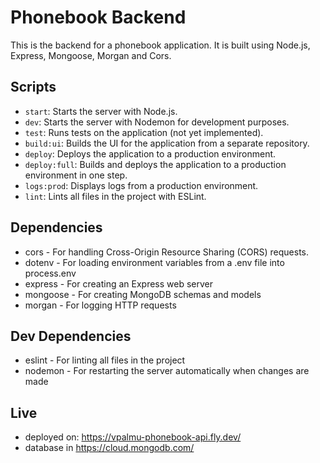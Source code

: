 # Phonebook Backend

This is the backend for a phonebook application. It is built using Node.js, Express, Mongoose, Morgan and Cors. 

## Scripts

* `start`: Starts the server with Node.js. 
* `dev`: Starts the server with Nodemon for development purposes. 
* `test`: Runs tests on the application (not yet implemented). 
* `build:ui`: Builds the UI for the application from a separate repository. 
* `deploy`: Deploys the application to a production environment. 
* `deploy:full`: Builds and deploys the application to a production environment in one step. 
* `logs:prod`: Displays logs from a production environment. 
* `lint`: Lints all files in the project with ESLint.  

## Dependencies 

 * cors - For handling Cross-Origin Resource Sharing (CORS) requests.  
 * dotenv - For loading environment variables from a .env file into process.env  
 * express - For creating an Express web server  
 * mongoose - For creating MongoDB schemas and models  
 * morgan - For logging HTTP requests  

## Dev Dependencies

 * eslint - For linting all files in the project  
 * nodemon - For restarting the server automatically when changes are made

## Live

 * deployed on: https://vpalmu-phonebook-api.fly.dev/
 * database in https://cloud.mongodb.com/